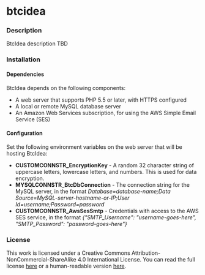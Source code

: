 btcidea
=======

### Description
BtcIdea description TBD

### Installation
#### Dependencies
BtcIdea depends on the following components:
- A web server that supports PHP 5.5 or later, with HTTPS configured
- A local or remote MySQL database server
- An Amazon Web Services subscription, for using the AWS Simple Email Service (SES)

#### Configuration
Set the following environment variables on the web server that will be hosting BtcIdea:
- **CUSTOMCONNSTR_EncryptionKey** - A random 32 character string of uppercase letters, lowercase letters, and numbers. This is used for data encryption.
- **MYSQLCONNSTR_BtcDbConnection** - The connection string for the MySQL server, in the format *Database=database-name;Data Source=MySQL-server-hostname-or-IP;User Id=username;Password=password*
- **CUSTOMCONNSTR_AwsSesSmtp** - Credentials with access to the AWS SES service, in the format *{"SMTP_Username": "username-goes-here", "SMTP_Password": "password-goes-here"}*

### License
This work is licensed under a Creative Commons Attribution-NonCommercial-ShareAlike 4.0 International License. You can read the full license [here](http://creativecommons.org/licenses/by-nc-sa/4.0/legalcode) or a human-readable version [here](http://creativecommons.org/licenses/by-nc-sa/4.0/deed.en_US).
